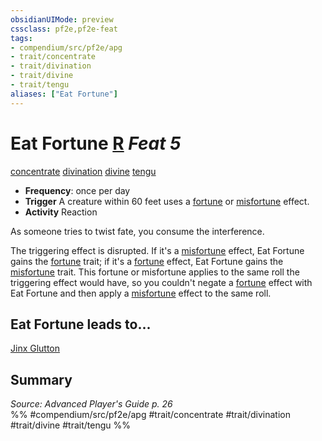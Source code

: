 ```yaml
---
obsidianUIMode: preview
cssclass: pf2e,pf2e-feat
tags:
- compendium/src/pf2e/apg
- trait/concentrate
- trait/divination
- trait/divine
- trait/tengu
aliases: ["Eat Fortune"]
---
```

# Eat Fortune  [R](../../Rules/core-rulebook/chapter-9-playing-the-game.md#Actions "Reaction") *Feat 5*  
[concentrate](../../Rules/traits/concentrate.md)  [divination](../../Rules/traits/divination.md)  [divine](../../Rules/traits/divine.md)  [tengu](../../Rules/traits/tengu-b1.md)  

- **Frequency**: once per day
- **Trigger** A creature within 60 feet uses a [fortune](../../Rules/traits/fortune.md) or [misfortune](../../Rules/traits/misfortune.md) effect.
- **Activity** Reaction

As someone tries to twist fate, you consume the interference.

The triggering effect is disrupted. If it's a [misfortune](../../Rules/traits/misfortune.md) effect, Eat Fortune gains the [fortune](../../Rules/traits/fortune.md) trait; if it's a [fortune](../../Rules/traits/fortune.md) effect, Eat Fortune gains the [misfortune](../../Rules/traits/misfortune.md) trait. This fortune or misfortune applies to the same roll the triggering effect would have, so you couldn't negate a [fortune](../../Rules/traits/fortune.md) effect with Eat Fortune and then apply a [misfortune](../../Rules/traits/misfortune.md) effect to the same roll.

## Eat Fortune leads to...

[Jinx Glutton](jinx-glutton-loag.md)

## Summary

*Source: Advanced Player's Guide p. 26*  
%% #compendium/src/pf2e/apg #trait/concentrate #trait/divination #trait/divine #trait/tengu %%